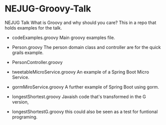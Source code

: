 # NEJUG-Groovy-Talk
NEJUG Talk What is Groovy and why should you care? This in a repo that holds examples for the talk.

* codeExamples.groovy	Main groovy examples file.

* Person.groovy	The person domain class and controller are for the quick grails example.
* PersonController.groovy	

* tweetableMicroService.groovy	An example of a Spring Boot Micro Service.
* gormMiroService.groovy	A further example of Spring Boot using gorm.

* longestShortest.groovy	   Javaish code that's transformed in the G version, 
* longestShortestG.groovy	   this could also be seen as a test for funtional programing.
